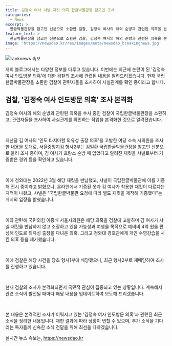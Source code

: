 ```yaml
---
title: 김정숙 여사 샤넬 재킷 의혹 한글박물관장 참고인 조사
categories:
  - News
excerpt: >
  한글박물관장을 참고인 신분으로 소환한 검찰, 김정숙 여사의 해외 순방과 관련된 의혹을 본격 수사 중. 여사의 프랑스 순방 때 입었다고 알려진 샤넬 재킷 기증 경위 등을 조사 중. 국민의힘 이종배 서울시의원은 여사에 대한 추가 의혹을 제기하며 검찰에 고발하였고, 이에 관련된 수사가 형사2부로 재배당됐다.
feature_text: >
  한글박물관장을 참고인 신분으로 소환한 검찰, 김정숙 여사의 해외 순방과 관련된 의혹을 본격 수사 중. 여사의 프랑스 순방 때 입었다고 알려진 샤넬 재킷 기증 경위 등을 조사 중. 국민의힘 이종배 서울시의원은 여사에 대한 추가 의혹을 제기하며 검찰에 고발하였고, 이에 관련된 수사가 형사2부로 재배당됐다.
image: 'https://newsdao.kr/res/images/meta/newsdao_breakingnews.jpg'
---
```


<p><img src="https://newsdao.kr/res/images/meta/newsdao_breakingnews.jpg" alt="ranknews 속보" /></p>

<p>저희 블로그에서는 다양한 정보를 다루고 있습니다. 이번에는 최근에 논란이 된 '김정숙 여사 인도방문 의혹'에 대한 검찰의 조사에 관련된 내용을 알려드리겠습니다. 현재 국립한글박물관장을 소환한 검찰이 관련자들을 조사하여 사실관계를 확인 중이라고 합니다.</p>

<h2 data-ke-size="size26">검찰, '김정숙 여사 인도방문 의혹' 조사 본격화</h2>

<p>김정숙 여사의 해외 순방과 관련된 의혹을 수사 중인 검찰이 국립한글박물관장을 소환하고, 관련자들을 조사하여 사실관계를 확인하는 작업을 본격화한 것으로 알려졌습니다.</p>

<p data-ke-size="size16">&nbsp;</p>

<p>지난달 김 여사의 '인도 타지마할 외유성 출장 의혹'을 고발한 여당 소속 시의원을 조사한 내용을 토대로, 서울중앙지검 형사2부는 김일환 국립한글박물관장을 참고인 신분으로 불러 조사 중이며, 김 여사가 프랑스 순방 때 입었다고 알려진 재킷을 샤넬로부터 기증받은 경위 등을 확인하고 있습니다.</p>

<p data-ke-size="size16">&nbsp;</p>

<p>이에 청와대는 2022년 3월 해당 재킷을 반납했고, 샤넬이 국립한글박물관에 이를 기증해 전시 중이라고 밝혔으나, 온라인에서 기증된 옷과 김 여사가 착용한 재킷이 다르다는 지적이 나왔고, 샤넬은 "국립한글박물관 요청에 따라 별도 재킷을 제작해 기증했다"는 취지의 입장을 밝혔습니다.</p>

<p data-ke-size="size16">&nbsp;</p>

<p>이와 관련해 국민의힘 이종배 서울시의원은 해당 의혹을 검찰에 고발하며 김 여사가 샤넬 재킷을 반납하지 않고 소장하고 있을 가능성과 여행을 목적으로 예비비 4억 원을 편성해 인도로 외유성 출장을 다녀온 의혹, 그리고 청와대 경호관에게 개인 수영강습을 시킨 의혹 등을 제기했습니다.</p>

<p data-ke-size="size16">&nbsp;</p>

<p>이에 검찰은 해당 사건을 당초 형사1부에 배당했으나, 최근 형사2부로 재배당하여 조사를 진행하고 있습니다.</p>

<p data-ke-size="size16">&nbsp;</p>

<p>현재 검찰의 조사가 본격화되면서 국민적 관심이 집중되고 있는 상황입니다. 계속해서 관련 소식이 발전될 때마다 해당 내용을 업데이트하여 보도해 드리겠습니다.</p>

<p data-ke-size="size16">&nbsp;</p>

<p>본 내용은 본격적인 조사가 이뤄지고 있는 '김정숙 여사 인도방문 의혹'과 관련된 최근 소식을 정리한 내용입니다. 재판 결과에 따라 상황이 변할 수 있으며, 추가 소식을 기다리는 독자들께 신속한 소식 전달을 위해 최선을 다하겠습니다.</p>
실시간 뉴스 속보는, <a href="https://newsdao.kr" rel="dofollow">https://newsdao.kr</a>


